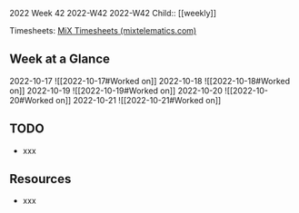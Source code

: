 2022 Week 42
2022-W42 2022-W42
Child:: [[weekly]]

Timesheets: [MiX Timesheets (mixtelematics.com)](http://timesheets.mixtelematics.com/MixTimesheetsUI/app/index.html#/TimeSheet)

## Week at a Glance

2022-10-17
![[2022-10-17#Worked on]]
2022-10-18
![[2022-10-18#Worked on]]
2022-10-19
![[2022-10-19#Worked on]]
2022-10-20
![[2022-10-20#Worked on]]
2022-10-21
![[2022-10-21#Worked on]]

## TODO

- xxx

## Resources

- xxx


